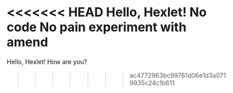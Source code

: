 <<<<<<< HEAD
Hello, Hexlet!
No code No pain
experiment with amend
=======
Hello, Hexlet! How are you?
>>>>>>> ac4772963bc99761d06e1d3a0719935c24c1b611
